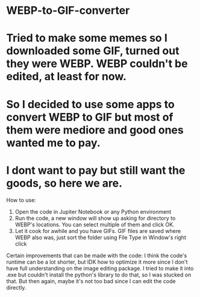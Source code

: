 # WEBP-to-GIF-converter
# Tried to make some memes so I downloaded some GIF, turned out they were WEBP. WEBP couldn't be edited, at least for now.
# So I decided to use some apps to convert WEBP to GIF but most of them were mediore and good ones wanted me to pay.
# I dont want to pay but still want the goods, so here we are.
How to use:
1) Open the code in Jupiter Notebook or any Python environment
2) Run the code, a new window will show up asking for directory to WEBP's locations. You can select multiple of them and click OK.
3) Let it cook for awhile and you have GIFs. GIF files are saved where WEBP also was, just sort the folder using File Type in Window's right click

Certain improvements that can be made with the code:
I think the code's runtime can be a lot shorter, but IDK how to optimize it more since I don't have full understanding on the image editing package.
I tried to make it into .exe but couldn't install the python's library to do that, so I was stucked on that. But then again, maybe it's not too bad since I can edit the code directly.
